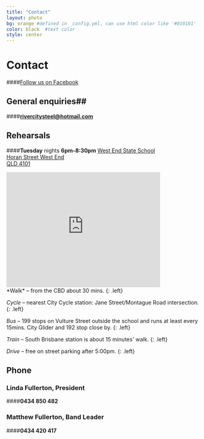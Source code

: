 ```yaml
---
title: "Contact"
layout: photo
bg: orange #defined in _config.yml, can use html color like '#010101'
color: black  #text color
style: center
---
```


# Contact

####[Follow us on Facebook](https://www.facebook.com/pages/Rivercity-Steel-Band/168384063371031)

## General enquiries##

####**rivercitysteel@hotmail.com**

## Rehearsals

####**Tuesday** nights **6pm-8:30pm**
[West End State School  
Horan Street
West End  
QLD 4101  
](https://www.google.com.au/maps/place/West+End+State+School/@-27.4796023,153.0080617,17z/data=!3m1!4b1!4m2!3m1!1s0x6b9150a231dbe3f7:0x12ab0e3a02230667)

<iframe src="https://www.google.com/maps/embed?pb=!1m18!1m12!1m3!1d7079.338948233902!2d153.00836267724614!3d-27.479547632932427!2m3!1f0!2f0!3f0!3m2!1i1024!2i768!4f13.1!3m3!1m2!1s0x6b9150a231dbe3f7%3A0x12ab0e3a02230667!2sWest+End+State+School!5e0!3m2!1sen!2sau!4v1438865177552" width="400" height="300" frameborder="0" style="border:0" allowfullscreen></iframe>  
   
<br />   
*Walk* – from the CBD about 30 mins. 
{: .left}

*Cycle* – nearest City Cycle station: Jane Street/Montague Road intersection.
{: .left} 

*Bus* – 199 stops on Vulture Street outside the school and runs at least every 15mins. City Glider and 192 stop close by. 
{: .left}

*Train* – South Brisbane station is about 15 minutes' walk.
{: .left}

*Drive* – free on street parking after 5:00pm.
{: .left}

## Phone

### Linda Fullerton, President

####**0434 850 482**

### Matthew Fullerton, Band Leader

####**0434 420 417**



